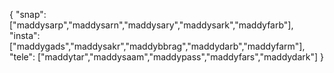 {
  "snap":  ["maddysarp","maddysarn","maddysary","maddysark","maddyfarb"],
  "insta": ["maddygads","maddysakr","maddybbrag","maddydarb","maddyfarm"],
  "tele":  ["maddytar","maddysaam","maddypass","maddyfars","maddydark"]
}
